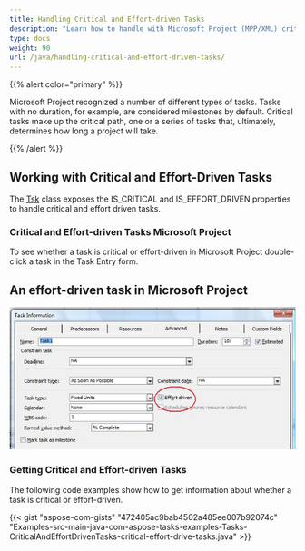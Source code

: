 ```yaml
---
title: Handling Critical and Effort-driven Tasks
description: "Learn how to handle with Microsoft Project (MPP/XML) critical and effort-driven tasks using Aspose.Tasks for Java."
type: docs
weight: 90
url: /java/handling-critical-and-effort-driven-tasks/
---
```


{{% alert color="primary" %}}

Microsoft Project recognized a number of different types of tasks. Tasks with no duration, for example, are considered milestones by default. Critical tasks make up the critical path, one or a series of tasks that, ultimately, determines how long a project will take.

{{% /alert %}}

## **Working with Critical and Effort-Driven Tasks**
The [Tsk](https://apireference.aspose.com/tasks/java/com.aspose.tasks/Tsk) class exposes the IS_CRITICAL and IS_EFFORT_DRIVEN properties to handle critical and effort driven tasks.

### **Critical and Effort-driven Tasks Microsoft Project**
To see whether a task is critical or effort-driven in Microsoft Project double-click a task in the Task Entry form.

## **An effort-driven task in Microsoft Project**

![handling critical and effort driven tasks in Microsoft Project](handling-critical-and-effort-driven-tasks_1.png)

### **Getting Critical and Effort-driven Tasks**
The following code examples show how to get information about whether a task is critical or effort-driven.

{{< gist "aspose-com-gists" "472405ac9bab4502a485ee007b92074c" "Examples-src-main-java-com-aspose-tasks-examples-Tasks-CriticalAndEffortDrivenTasks-critical-effort-drive-tasks.java" >}}
